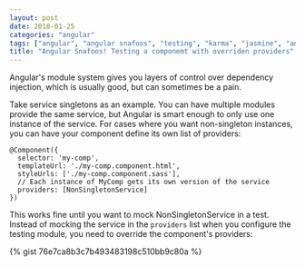 ```yaml
---
layout: post
date: 2018-01-25
categories: "angular"
tags: ["angular", "angular snafoos", "testing", "karma", "jasmine", "angular testing module"]
title: "Angular Snafoos! Testing a componemt with overriden providers"
---
```


Angular's module system gives you layers of control over dependency injection, which is usually good, but can sometimes be a pain. 

Take service singletons as an example. You can have multiple modules provide the same service, but Angular is smart enough to only use one instance of the service. For cases where you want non-singleton instances, you can have your component define its own list of providers:

```
@Component({
  selector: 'my-comp',
  templateUrl: './my-comp.component.html',
  styleUrls: ['./my-comp.component.sass'],
  // Each instance of MyComp gets its own version of the service
  providers: [NonSingletonService]
})
```

This works fine until you want to mock NonSingletonService in a test. Instead of mocking the service in the `providers` list when you configure the testing module, you need to override the component's providers:

{% gist 76e7ca8b3c7b493483198c510bb9c80a %}
